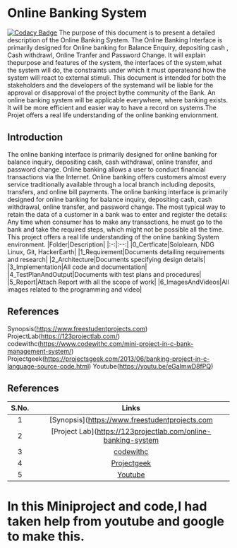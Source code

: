 # Online Banking System
[![Codacy Badge](https://app.codacy.com/project/badge/Grade/f84848cc522f4e3b898e0838ab145f75)](https://www.codacy.com/gh/Prabalsingh00y/M1_CProject_App/dashboard?utm_source=github.com&amp;utm_medium=referral&amp;utm_content=Prabalsingh00y/M1_CProject_App&amp;utm_campaign=Badge_Grade)
The purpose of this document is to present a detailed description of the Online Banking System. The Online Banking Interface is primarily designed for Online banking for Balance Enquiry, depositing cash , Cash withdrawl, Online Tranfer and Password Change.  It will explain thepurpose and features of the system, the interfaces of the system,what the system will do, the constraints under which it must operateand how the system will react to external stimuli. This document is intended for both the stakeholders and the developers of the systemand will be liable for the approval or disapproval of the project bythe community of the Bank.
An online banking system will be applicable everywhere, where banking exists. It will be more efficient and easier way to have a record on systems.The Projet offers a real life understanding of the online banking enviornment.
## Introduction
The online banking interface is primarily designed for online banking for balance inquiry, depositing cash, cash withdrawal, online transfer, and password change.
Online banking allows a user to conduct financial transactions via the Internet. Online banking offers customers almost every service traditionally available through a local branch including deposits, transfers, and online bill payments. The online banking interface is primarily designed for online banking for balance inquiry, depositing cash, cash withdrawal, online transfer, and password change. The most typical way to retain the data of a customer in a bank was to enter and register the details: Any time when consumer has to make any transactions, he must go to the bank and take the required steps, which might not be possible all the time. This project offers a real life understanding of the online banking System environment.
|Folder|Description|
|:-:|:--:|
|0_Certficate|Sololearn, NDG Linux, Git, HackerEarth|
|1_Requirement|Documents detailing requirements and research|
|2_Architecture|Documents specifying design details|
|3_Implementation|All code and documentation|
|4_TestPlanAndOutput|Documents with test plans and procedures|
|5_Report|Attach Report with all the scope of work|
|6_ImagesAndVideos|All images related to the programming and video|
## References
Synopsis(https://www.freestudentprojects.com)
ProjectLab(https://123projectlab.com/)
codewithc(https://www.codewithc.com/mini-project-in-c-bank-management-system/)
Projectgeek(https://projectsgeek.com/2013/06/banking-project-in-c-language-source-code.html)
Youtube(https://youtu.be/eGaImwD8fPQ)
## References
|S.No.|Links|
|:-:|:--:|
|1| [Synopsis](https://www.freestudentprojects.com|
|2|[Project Lab](https://123projectlab.com/online-banking-system|
|3|[codewithc](https://www.codewithc.com/mini-project-in-c-bank-management-system/)|
|4|[Projectgeek](https://projectsgeek.com/2013/06/banking-project-in-c-language-source-code.html)|
|5|[Youtube](https://youtu.be/eGaImwD8fPQ)|
# In this Miniproject and code,I had taken help from youtube and google to make this.
